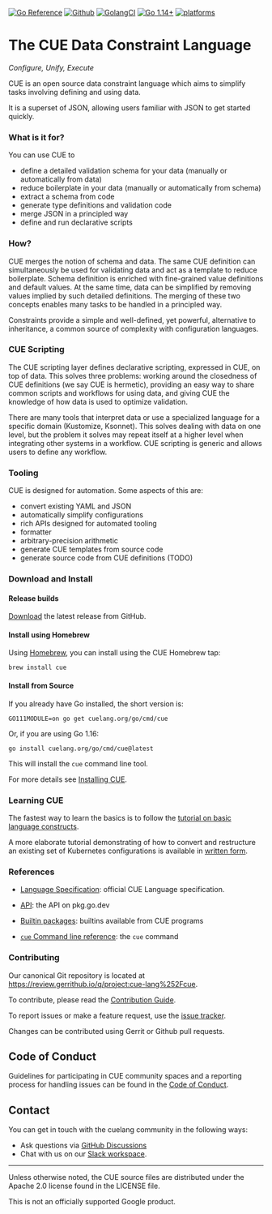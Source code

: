 <!--
 Copyright 2018 The CUE Authors

 Licensed under the Apache License, Version 2.0 (the "License");
 you may not use this file except in compliance with the License.
 You may obtain a copy of the License at

     http://www.apache.org/licenses/LICENSE-2.0

 Unless required by applicable law or agreed to in writing, software
 distributed under the License is distributed on an "AS IS" BASIS,
 WITHOUT WARRANTIES OR CONDITIONS OF ANY KIND, either express or implied.
 See the License for the specific language governing permissions and
 limitations under the License.
-->
[![Go Reference](https://pkg.go.dev/badge/cuelang.org/go.svg)](https://pkg.go.dev/cuelang.org/go)
[![Github](https://github.com/cue-lang/cue/workflows/Test/badge.svg)](https://github.com/cue-lang/cue/actions)
[![GolangCI](https://golangci.com/badges/github.com/cue-lang/cue.svg)](https://golangci.com/r/github.com/cue-lang/cue)
[![Go 1.14+](https://img.shields.io/badge/go-1.14-9cf.svg)](https://golang.org/dl/)
[![platforms](https://img.shields.io/badge/platforms-linux|windows|macos-inactive.svg)]()


# The CUE Data Constraint Language

_Configure, Unify, Execute_

CUE is an open source data constraint language which aims
to simplify tasks involving defining and using data.

It is a superset of JSON,
allowing users familiar with JSON to get started quickly.


### What is it for?

You can use CUE to

- define a detailed validation schema for your data (manually or automatically from data)
- reduce boilerplate in your data (manually or automatically from schema)
- extract a schema from code
- generate type definitions and validation code
- merge JSON in a principled way
- define and run declarative scripts


### How?

CUE merges the notion of schema and data.
The same CUE definition can simultaneously be used for validating data
and act as a template to reduce boilerplate.
Schema definition is enriched with fine-grained value definitions
and default values.
At the same time,
data can be simplified by removing values implied by such detailed definitions.
The merging of these two concepts enables
many tasks to be handled in a principled way.


Constraints provide a simple and well-defined, yet powerful, alternative
to inheritance,
a common source of complexity with configuration languages.


### CUE Scripting

The CUE scripting layer defines declarative scripting, expressed in CUE,
on top of data.
This solves three problems:
working around the closedness of CUE definitions (we say CUE is hermetic),
providing an easy way to share common scripts and workflows for using data,
and giving CUE the knowledge of how data is used to optimize validation.

There are many tools that interpret data or use a specialized language for
a specific domain (Kustomize, Ksonnet).
This solves dealing with data on one level, but the problem it solves may repeat
itself at a higher level when integrating other systems in a workflow.
CUE scripting is generic and allows users to define any workflow.


### Tooling

CUE is designed for automation.
Some aspects of this are:

- convert existing YAML and JSON
- automatically simplify configurations
- rich APIs designed for automated tooling
- formatter
- arbitrary-precision arithmetic
- generate CUE templates from source code
- generate source code from CUE definitions (TODO)


### Download and Install

#### Release builds

[Download](https://github.com/cue-lang/cue/releases) the latest release from GitHub.

#### Install using Homebrew

Using [Homebrew](https://brew.sh), you can install using the CUE Homebrew tap:

`brew install cue`

#### Install from Source

<!-- Keep the following in sync with cmd/cue/cmd/testdata/script/install*.txt -->

If you already have Go installed, the short version is:

```
GO111MODULE=on go get cuelang.org/go/cmd/cue
```

Or, if you are using Go 1.16:

```
go install cuelang.org/go/cmd/cue@latest
```

This will install the `cue` command line tool.

For more details see [Installing CUE](./doc/install.md).


### Learning CUE

The fastest way to learn the basics is to follow the
[tutorial on basic language constructs](./doc/tutorial/basics/Readme.md).

A more elaborate tutorial demonstrating of how to convert and restructure
an existing set of Kubernetes configurations is available in
[written form](./doc/tutorial/kubernetes/README.md).

### References

- [Language Specification](./doc/ref/spec.md): official CUE Language specification.

- [API](https://pkg.go.dev/cuelang.org/go/cue): the API on pkg.go.dev

- [Builtin packages](https://pkg.go.dev/cuelang.org/go/pkg): builtins available from CUE programs

- [`cue` Command line reference](./doc/cmd/cue.md): the `cue` command


### Contributing

Our canonical Git repository is located at
https://review.gerrithub.io/q/project:cue-lang%252Fcue.

To contribute, please read the [Contribution Guide](./doc/contribute.md).

To report issues or make a feature request, use the
[issue tracker](https://cuelang.org/issues).

Changes can be contributed using Gerrit or Github pull requests.


## Code of Conduct

Guidelines for participating in CUE community spaces and a reporting process for
handling issues can be found in the [Code of
Conduct](https://cuelang.org/docs/contribution_guidelines/conduct).


## Contact

You can get in touch with the cuelang community in the following ways:

- Ask questions via [GitHub Discussions](https://github.com/cue-lang/cue/discussions)
- Chat with us on our
  [Slack workspace](https://join.slack.com/t/cuelang/shared_invite/enQtNzQwODc3NzYzNTA0LTAxNWQwZGU2YWFiOWFiOWQ4MjVjNGQ2ZTNlMmIxODc4MDVjMDg5YmIyOTMyMjQ2MTkzMTU5ZjA1OGE0OGE1NmE).


---

Unless otherwise noted, the CUE source files are distributed
under the Apache 2.0 license found in the LICENSE file.

This is not an officially supported Google product.
